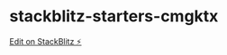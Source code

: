 # stackblitz-starters-cmgktx

[Edit on StackBlitz ⚡️](https://stackblitz.com/edit/stackblitz-starters-cmgktx)